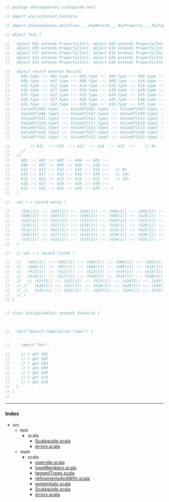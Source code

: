 
```scala
// package ohnosequences.scalaguide.test

// import org.scalatest.FunSuite

// import ohnosequences.pointless._, AnyRecord._, AnyProperty._, AnyTypeSet._

// object Test {

//   object k01 extends Property[Int]; object k02 extends Property[Int]; object k03 extends Property[Int]; object k04 extends Property[Int]; object k05 extends Property[Int]; object k06 extends Property[Int]; object k07 extends Property[Int]; object k08 extends Property[Int];
//   object k09 extends Property[Int]; object k10 extends Property[Int]; object k11 extends Property[Int]; object k12 extends Property[Int]; object k13 extends Property[Int]; object k14 extends Property[Int]; object k15 extends Property[Int]; object k16 extends Property[Int];
//   object k17 extends Property[Int]; object k18 extends Property[Int]; object k19 extends Property[Int]; object k20 extends Property[Int]; object k21 extends Property[Int]; object k22 extends Property[Int]; object k23 extends Property[Int]; object k24 extends Property[Int];
//   object k25 extends Property[Int]; object k26 extends Property[Int]; object k27 extends Property[Int]; object k28 extends Property[Int]; object k29 extends Property[Int]; object k30 extends Property[Int]; object k31 extends Property[Int]; object k32 extends Property[Int];
//   object k33 extends Property[Int]; object k34 extends Property[Int]; object k35 extends Property[Int];

//   object record extends Record[
//     k01.type :~: k02.type :~: k03.type :~: k04.type :~: k05.type :~:
//     k06.type :~: k07.type :~: k08.type :~: k09.type :~: k10.type :~:
//     k11.type :~: k12.type :~: k13.type :~: k14.type :~: k15.type :~:
//     k16.type :~: k17.type :~: k18.type :~: k19.type :~: k20.type :~:
//     k21.type :~: k22.type :~: k23.type :~: k24.type :~: k25.type :~:
//     k26.type :~: k27.type :~: k28.type :~: k29.type :~: k30.type :~:
//     k31.type :~: k32.type :~: k33.type :~: k34.type :~: k35.type :~: ∅,
//     ValueOf[k01.type] :~: ValueOf[k02.type] :~: ValueOf[k03.type] :~: ValueOf[k04.type] :~: ValueOf[k05.type] :~:
//     ValueOf[k06.type] :~: ValueOf[k07.type] :~: ValueOf[k08.type] :~: ValueOf[k09.type] :~: ValueOf[k10.type] :~:
//     ValueOf[k11.type] :~: ValueOf[k12.type] :~: ValueOf[k13.type] :~: ValueOf[k14.type] :~: ValueOf[k15.type] :~:
//     ValueOf[k16.type] :~: ValueOf[k17.type] :~: ValueOf[k18.type] :~: ValueOf[k19.type] :~: ValueOf[k20.type] :~:
//     ValueOf[k21.type] :~: ValueOf[k22.type] :~: ValueOf[k23.type] :~: ValueOf[k24.type] :~: ValueOf[k25.type] :~: 
//     ValueOf[k26.type] :~: ValueOf[k27.type] :~: ValueOf[k28.type] :~: ValueOf[k29.type] :~: ValueOf[k30.type] :~:   
//     ValueOf[k31.type] :~: ValueOf[k32.type] :~: ValueOf[k33.type] :~: ValueOf[k34.type] :~: ValueOf[k35.type] :~: ∅

//         // k11  :~: k12  :~: k13  :~: k14  :~: k15  :~:    // 9s
//     // 
//   ](
//     k01 :~: k02 :~: k03 :~: k04 :~: k05 :~: 
//     k06 :~: k07 :~: k08 :~: k09 :~: k10 :~: 
//     k11 :~: k12 :~: k13 :~: k14 :~: k15 :~:   // 6s
//     k16 :~: k17 :~: k18 :~: k19 :~: k20 :~:   // 14s
//     k21 :~: k22 :~: k23 :~: k24 :~: k25 :~:   // 29s
//     k26 :~: k27 :~: k28 :~: k29 :~: k30 :~:
//     k31 :~: k32 :~: k33 :~: k34 :~: k35 :~: ∅
//   )

//   val r = record entry (

//     (k01(1)) :~: (k02(1)) :~: (k03(1)) :~: (k04(1)) :~: (k05(1)) :~: 
//     (k06(1)) :~: (k07(1)) :~: (k08(1)) :~: (k09(1)) :~: (k10(1)) :~:
//     (k11(1)) :~: (k12(1)) :~: (k13(1)) :~: (k14(1)) :~: (k15(1)) :~:
//     (k16(1)) :~: (k17(1)) :~: (k18(1)) :~: (k19(1)) :~: (k20(1)) :~:  
//     (k21(1)) :~: (k22(1)) :~: (k23(1)) :~: (k24(1)) :~: (k25(1)) :~: 
//     (k26(1)) :~: (k27(1)) :~: (k28(1)) :~: (k29(1)) :~: (k30(1)) :~:
//     (k31(1)) :~: (k32(1)) :~: (k33(1)) :~: (k34(1)) :~: (k35(1)) :~: ∅
//   )

//   // val r = record fields (

//   //   (k01(1)) :~: (k02(1)) :~: (k03(1)) :~: (k04(1)) :~: (k05(1)) :~:
//   //   (k06(1)) :~: (k07(1)) :~: (k08(1)) :~: (k09(1)) :~: (k10(1)) :~:
//   //   (k11(1)) :~: (k12(1)) :~: (k13(1)) :~: (k14(1)) :~: (k15(1)) :~:
//   //   (k16(1)) :~: (k17(1)) :~: (k18(1)) :~: (k19(1)) :~: (k20(1)) :~: ∅
//   //   // (k21(1)) :~: (k22(1)) :~: (k23(1)) :~: (k24(1)) :~: (k25(1)) :~: ∅
//   // //   (k26(1)) :~: (k27(1)) :~: (k28(1)) :~: (k29(1)) :~: (k30(1)) :~:
//   // //   (k31(1)) :~: (k32(1)) :~: (k33(1)) :~: (k34(1)) :~: (k35(1)) :~: ∅
//   // )
// }


// class ScalaguideTest extends FunSuite {

  

//   test("Record Compilation times") {


//     import Test._

//     // r get k01
//     // r get k02
//     // r get k03
//     // r get k04
//     // r get k05
//     // r get k10
//     // r get k20
//   }
// }
//  
```


------

### Index

+ src
  + test
    + scala
      + [Scalaguide.scala][test/scala/Scalaguide.scala]
      + [errors.scala][test/scala/errors.scala]
  + main
    + scala
      + [override.scala][main/scala/override.scala]
      + [typeMembers.scala][main/scala/typeMembers.scala]
      + [taggedTypes.scala][main/scala/taggedTypes.scala]
      + [refinementsAndWith.scala][main/scala/refinementsAndWith.scala]
      + [existentials.scala][main/scala/existentials.scala]
      + [Scalaguide.scala][main/scala/Scalaguide.scala]
      + [errors.scala][main/scala/errors.scala]

[test/scala/Scalaguide.scala]: Scalaguide.scala.md
[test/scala/errors.scala]: errors.scala.md
[main/scala/override.scala]: ../../main/scala/override.scala.md
[main/scala/typeMembers.scala]: ../../main/scala/typeMembers.scala.md
[main/scala/taggedTypes.scala]: ../../main/scala/taggedTypes.scala.md
[main/scala/refinementsAndWith.scala]: ../../main/scala/refinementsAndWith.scala.md
[main/scala/existentials.scala]: ../../main/scala/existentials.scala.md
[main/scala/Scalaguide.scala]: ../../main/scala/Scalaguide.scala.md
[main/scala/errors.scala]: ../../main/scala/errors.scala.md